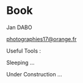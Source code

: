 # Book
Jan DABO

photographies17@orange.fr

Useful Tools :

Sleeping ...

Under Construction ...



